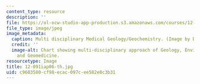 ```yaml
---
content_type: resource
description: ''
file: https://ol-ocw-studio-app-production.s3.amazonaws.com/courses/12-091-medical-geology-geochemistry-an-exposure-january-iap-2006/c9603580cf98ecac097cee582e8c3b31_12-091iap06-th.jpg
file_type: image/jpeg
image_metadata:
  caption: Multi disciplinary Medical Geology/Geochemistry. (Image by Dr. Ila Pillalamarri.)
  credit: ''
  image-alt: Chart showing multi-disciplinary approach of Geology, Environmental Geochemistry
    and Geomedicine.
resourcetype: Image
title: 12-091iap06-th.jpg
uid: c9603580-cf98-ecac-097c-ee582e8c3b31
---
```

